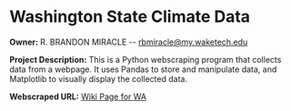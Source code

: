 # Washington State Climate Data

__Owner:__ R. BRANDON MIRACLE -- rbmiracle@my.waketech.edu

__Project Description:__ This is a Python webscraping program that collects data from a webpage. It uses Pandas to store and manipulate data, and Matplotlib to visually display the collected data.

__Webscraped URL:__ [Wiki Page for WA](https://en.wikipedia.org/wiki/Washington_(state))
